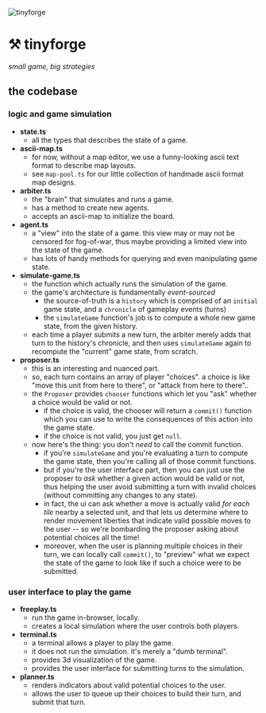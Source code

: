 
![tinyforge](https://imgur.com/3uwGtEH.png)

# ⚒ tinyforge

*small game, big strategies*

## the codebase

### logic and game simulation

- **state.ts**
  - all the types that describes the state of a game.
- **ascii-map.ts**
  - for now, without a map editor, we use a funny-looking ascii text format to describe map layouts.
  - see `map-pool.ts` for our little collection of handmade ascii format map designs.
- **arbiter.ts**
  - the "brain" that simulates and runs a game.
  - has a method to create new agents.
  - accepts an ascii-map to initialize the board.
- **agent.ts**
  - a "view" into the state of a game. this view may or may not be censored for fog-of-war, thus maybe providing a limited view into the state of the game.
  - has lots of handy methods for querying and even manipulating game state.
- **simulate-game.ts**
  - the function which actually runs the simulation of the game.
  - the game's architecture is fundamentally *event-sourced*
    - the source-of-truth is a `history` which is comprised of an `initial` game state, and a `chronicle` of gameplay events (turns)
    - the `simulateGame` function's job is to compute a whole new game state, from the given history.
  - each time a player submits a new turn, the arbiter merely adds that turn to the history's chronicle, and then uses `simulateGame` again to recompute the "current" game state, from scratch.
- **proposer.ts**
  - this is an interesting and nuanced part.
  - so, each turn contains an array of player "choices". a choice is like "move this unit from here to there", or "attack from here to there"..
  - the `Proposer` provides `chooser` functions which let you "ask" whether a choice would be valid or not.
    - if the choice is valid, the chooser will return a `commit()` function which you can use to write the consequences of this action into the game state.
    - if the choice is not valid, you just get `null`.
  - now here's the thing: you don't *need* to call the commit function.
    - if you're `simulateGame` and you're evaluating a turn to compute the game state, then you're calling all of those commit functions.
    - but if you're the user interface part, then you can just use the proposer to *ask* whether a given action would be valid or not, thus helping the user avoid submitting a turn with invalid choices (without committing any changes to any state).
    - in fact, the ui can ask whether a move is actually valid *for each tile* nearby a selected unit, and that lets us determine where to render movement liberties that indicate valid possible moves to the user -- so we're bombarding the proposer asking about potential choices all the time!
    - moreover, when the user is planning multiple choices in their turn, we can locally call `commit()`, to "preview" what we expect the state of the game to look like if such a choice were to be submitted.

### user interface to play the game

- **freeplay.ts**
  - run the game in-browser, locally.
  - creates a local simulation where the user controls both players.
- **terminal.ts**
  - a terminal allows a player to play the game.
  - it does not run the simulation. it's merely a "dumb terminal".
  - provides 3d visualization of the game.
  - provides the user interface for submitting turns to the simulation.
- **planner.ts**
  - renders indicators about valid potential choices to the user.
  - allows the user to queue up their choices to build their turn, and submit that turn.

